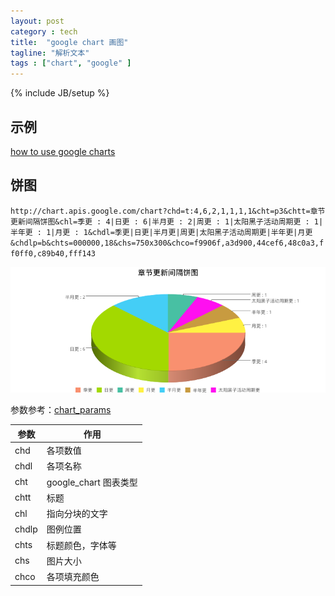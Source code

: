 ```yaml
---
layout: post
category : tech
title:  "google chart 画图"
tagline: "解析文本"
tags : ["chart", "google" ] 
---
```

{% include JB/setup %}

## 示例

[how to use google charts](http://psychopyko.com/tutorial/how-to-use-google-charts/)

## 饼图

``http://chart.apis.google.com/chart?chd=t:4,6,2,1,1,1,1&cht=p3&chtt=章节更新间隔饼图&chl=季更 : 4|日更 : 6|半月更 : 2|周更 : 1|太阳黑子活动周期更 : 1|半年更 : 1|月更 : 1&chdl=季更|日更|半月更|周更|太阳黑子活动周期更|半年更|月更&chdlp=b&chts=000000,18&chs=750x300&chco=f9906f,a3d900,44cef6,48c0a3,ff0ff0,c89b40,fff143``

![google_chart_pie](/assets/posts/google_chart_pie.png)

参数参考：[chart_params](https://developers.google.com/chart/image/docs/chart_params?hl=en)

| 参数 | 作用 |
| ---- | ---- |
| chd  |  各项数值 |
| chdl  |  各项名称 |
| cht  |  google_chart 图表类型 |
| chtt  |  标题 |
| chl  |   指向分块的文字 |
| chdlp  |   图例位置 |
| chts  |  标题颜色，字体等 |
| chs | 图片大小 |
| chco | 各项填充颜色 |
